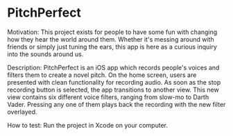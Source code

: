 # PitchPerfect

Motivation:
This project exists for people to have some fun with changing how they hear the world around them. Whether it's messing around with friends
or simply just tuning the ears, this app is here as a curious inquiry into the sounds around us.

Description:
PitchPerfect is an iOS app which records people's voices and filters them to create a novel pitch. On the home screen, users are presented
with clean functionality for recording audio. As soon as the stop recording button is selected, the app transitions to another view.
This new view contains six different voice filters, ranging from slow-mo to Darth Vader. Pressing any one of them plays back the recording
with the new filter overlayed.

How to test:
Run the project in Xcode on your computer.

